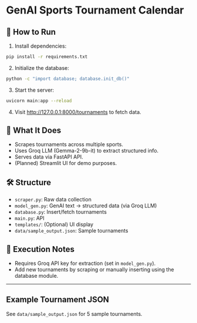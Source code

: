 # GenAI Sports Tournament Calendar

## 🚀 How to Run

1. Install dependencies:
```bash
pip install -r requirements.txt
```

2. Initialize the database:
```bash
python -c "import database; database.init_db()"
```

3. Start the server:
```bash
uvicorn main:app --reload
```

4. Visit http://127.0.0.1:8000/tournaments to fetch data.

## 🧠 What It Does
- Scrapes tournaments across multiple sports.
- Uses Groq LLM (Gemma-2-9b-it) to extract structured info.
- Serves data via FastAPI API.
- (Planned) Streamlit UI for demo purposes.

## 🛠 Structure
- `scraper.py`: Raw data collection
- `model_gen.py`: GenAI text → structured data (via Groq LLM)
- `database.py`: Insert/fetch tournaments
- `main.py`: API
- `templates/`: (Optional) UI display
- `data/sample_output.json`: Sample tournaments

## 🏁 Execution Notes
- Requires Groq API key for extraction (set in `model_gen.py`).
- Add new tournaments by scraping or manually inserting using the database module.

---

## Example Tournament JSON
See `data/sample_output.json` for 5 sample tournaments.

